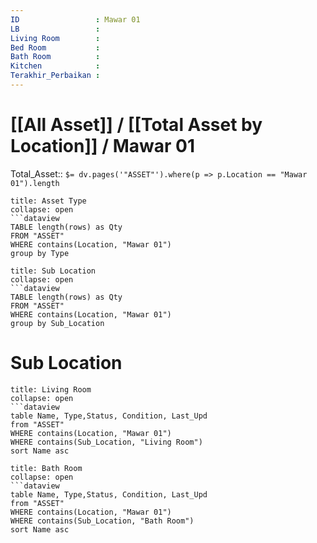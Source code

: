```yaml
---
ID                 : Mawar 01
LB                 : 
Living Room        : 
Bed Room           :
Bath Room          :
Kitchen            :
Terakhir_Perbaikan : 
---
```

# [[All Asset]] / [[Total Asset by Location]] / Mawar 01
Total_Asset:: `$= dv.pages('"ASSET"').where(p => p.Location == "Mawar 01").length`




```ad-Asset
title: Asset Type
collapse: open
```dataview 
TABLE length(rows) as Qty 
FROM "ASSET" 
WHERE contains(Location, "Mawar 01")
group by Type
```
```ad-Asset
title: Sub Location
collapse: open
```dataview 
TABLE length(rows) as Qty 
FROM "ASSET" 
WHERE contains(Location, "Mawar 01")
group by Sub_Location
```



# Sub Location
```ad-Sub_Location
title: Living Room
collapse: open
```dataview  
table Name, Type,Status, Condition, Last_Upd
from "ASSET"
WHERE contains(Location, "Mawar 01")
WHERE contains(Sub_Location, "Living Room")
sort Name asc
```
```ad-Sub_Location
title: Bath Room
collapse: open
```dataview  
table Name, Type,Status, Condition, Last_Upd
from "ASSET"
WHERE contains(Location, "Mawar 01")
WHERE contains(Sub_Location, "Bath Room")
sort Name asc
```
